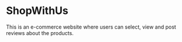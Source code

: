 # ShopWithUs
This is an e-commerce website where users can select, view and post reviews about the products.
